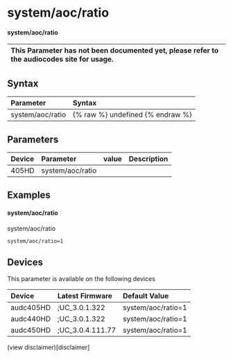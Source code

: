 ﻿---
description: system/aoc/ratio
search: false
---

# system/aoc/ratio

#### system/aoc/ratio


| This Parameter has not been documented yet, please refer to the audiocodes site for usage.  |
| :--- |

## Syntax
| Parameter | Syntax |
| :--- | :--- |
|system/aoc/ratio | {% raw %} undefined {% endraw %} |

## Parameters
|Device|Parameter|value|Description|
|:---|:---|:---|:---|
| 405HD | system/aoc/ratio |  |  |

## Examples
#### system/aoc/ratio

system/aoc/ratio

```
system/aoc/ratio=1
```

## Devices
This parameter is available on the following devices

| Device | Latest Firmware | Default Value |
|:---|:---|:---|
| audc405HD | ;UC_3.0.1.322 | system/aoc/ratio=1 
| audc440HD | ;UC_3.0.1.322 | system/aoc/ratio=1 
| audc450HD | ;UC_3.0.4.111.77 | system/aoc/ratio=1 

(view disclaimer)[disclaimer]
